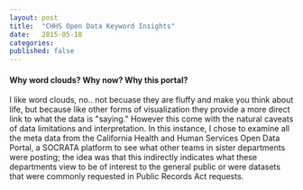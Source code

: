 ```yaml
---
layout: post
title:  "CHHS Open Data Keyword Insights"
date:   2015-05-18
categories: 
published: false
---
```


#### Why word clouds? Why now? Why this portal?

I like word clouds, no.. not becuase they are fluffy and make you think about life, but because like other forms of visualization they provide a more direct link to what the data is "saying."  However this come with the natural caveats of data limitations and interpretation.  In this instance, I chose to examine all the meta data from the California Health and Human Services Open Data Portal, a SOCRATA platform to see what other teams in sister departments were posting; the idea was that this indirectly indicates what these departments view to be of interest to the general public or were datasets that were commonly requested in Public Records Act requests.
